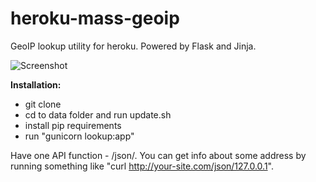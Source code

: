 heroku-mass-geoip
=================

GeoIP lookup utility for heroku. Powered by Flask and Jinja.

![Screenshot](https://i.imgur.com/HeZLL5V.png)

**Installation:**

- git clone
- cd to data folder and run update.sh
- install pip requirements 
- run "gunicorn lookup:app"

Have one API function - /json/<ip>. You can get info about some address by running something like "curl http://your-site.com/json/127.0.0.1".
